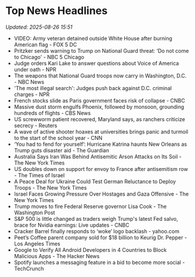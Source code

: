 # Top News Headlines

_Updated: 2025-08-26 15:51_

- VIDEO: Army veteran detained outside White House after burning American flag - FOX 5 DC
- Pritzker sends warning to Trump on National Guard threat: ‘Do not come to Chicago' - NBC 5 Chicago
- Judge orders Kari Lake to answer questions about Voice of America under oath - NPR
- The weapons that National Guard troops now carry in Washington, D.C. - NBC News
- 'The most illegal search': Judges push back against D.C. criminal charges - NPR
- French stocks slide as Paris government faces risk of collapse - CNBC
- Massive dust storm engulfs Phoenix, followed by monsoon, grounding hundreds of flights - CBS News
- US screwworm patient recovered, Maryland says, as ranchers criticize secrecy - Reuters
- A wave of active shooter hoaxes at universities brings panic and turmoil to the start of the school year - CNN
- ‘You had to fend for yourself’: Hurricane Katrina haunts New Orleans as Trump guts disaster aid - The Guardian
- Australia Says Iran Was Behind Antisemitic Arson Attacks on Its Soil - The New York Times
- US doubles down on support for envoy to France after antisemitism row - The Times of Israel
- A Peace Deal for Ukraine Could Test German Reluctance to Deploy Troops - The New York Times
- Israel Faces Growing Pressure Over Hostages and Gaza Offensive - The New York Times
- Trump moves to fire Federal Reserve governor Lisa Cook - The Washington Post
- S&P 500 is little changed as traders weigh Trump's latest Fed salvo, brace for Nvidia earnings: Live updates - CNBC
- Cracker Barrel finally responds to ‘woke’ logo backlash - yahoo.com
- Peet’s Coffee parent company sold for $18 billion to Keurig Dr. Pepper - Los Angeles Times
- Google to Verify All Android Developers in 4 Countries to Block Malicious Apps - The Hacker News
- Spotify launches a messaging feature in a bid to become more social - TechCrunch